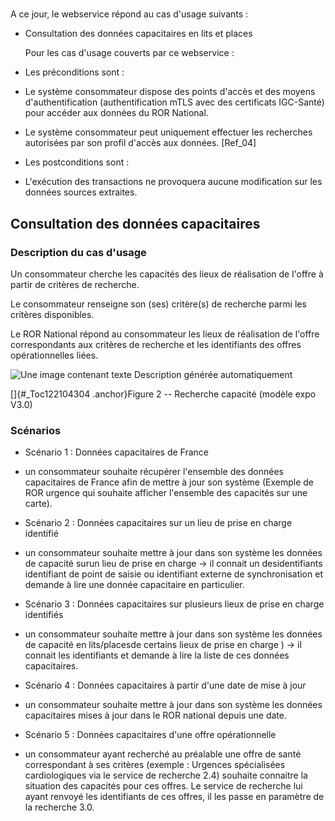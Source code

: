 
#
A ce jour, le webservice répond au cas d'usage suivants :

-   Consultation des données capacitaires en lits et places

    Pour les cas d'usage couverts par ce webservice :

-   Les préconditions sont :

-   Le système consommateur dispose des points d'accès et des moyens
    d'authentification (authentification mTLS avec des certificats
    IGC-Santé) pour accéder aux données du ROR National.

-   Le système consommateur peut uniquement effectuer les recherches
    autorisées par son profil d'accès aux données. \[Ref_04\]

-   Les postconditions sont :

-   L'exécution des transactions ne provoquera aucune modification sur
    les données sources extraites.

## Consultation des données capacitaires

### Description du cas d'usage

Un consommateur cherche les capacités des lieux de réalisation de
l'offre à partir de critères de recherche.

Le consommateur renseigne son (ses) critère(s) de recherche parmi les
critères disponibles.

Le ROR National répond au consommateur les lieux de réalisation de
l'offre correspondants aux critères de recherche et les identifiants des
offres opérationnelles liées.

![Une image contenant texte Description générée automatiquement](image6.png)

[]{#_Toc122104304 .anchor}Figure 2 -- Recherche capacité (modèle expo
V3.0)

### Scénarios

-   Scénario 1 : Données capacitaires de France

-   un consommateur souhaite récupérer l\'ensemble des données
    capacitaires de France afin de mettre à jour son système (Exemple de
    ROR urgence qui souhaite afficher l\'ensemble des capacités sur une
    carte).

-   Scénario 2 : Données capacitaires sur un lieu de prise en charge
    identifié

-   un consommateur souhaite mettre à jour dans son système les données
    de capacité surun lieu de prise en charge -\> il connait un
    desidentifiants identifiant de point de saisie ou identifiant
    externe de synchronisation et demande à lire une donnée capacitaire
    en particulier.

-   Scénario 3 : Données capacitaires sur plusieurs lieux de prise en
    charge identifiés

-   un consommateur souhaite mettre à jour dans son système les données
    de capacité en lits/placesde certains lieux de prise en charge ) -\>
    il connait les identifiants et demande à lire la liste de ces
    données capacitaires.

-   Scénario 4 : Données capacitaires à partir d'une date de mise à jour

-   un consommateur souhaite mettre à jour dans son système les données
    capacitaires mises à jour dans le ROR national depuis une date.

-   Scénario 5 : Données capacitaires d'une offre opérationnelle

-   un consommateur ayant recherché au préalable une offre de santé
    correspondant à ses critères (exemple : Urgences spécialisées
    cardiologiques via le service de recherche 2.4) souhaite connaitre
    la situation des capacités pour ces offres. Le service de recherche
    lui ayant renvoyé les identifiants de ces offres, il les passe en
    paramètre de la recherche 3.0.